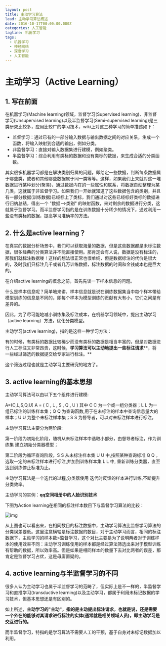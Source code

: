 ```yaml
---
layout: post
title: 主动学习算法
lead: 主动学习算法概述
date: 2016-10-17T00:00:00.000Z
categories: 人工智能
tagline: 机器学习
tags:
  - 机器学习
  - 神经网络
  - 深度学习
  - 人工智能
---
```


# 主动学习（Active Learning）

## 1\. 写在前面

在机器学习(Machine learning)领域，监督学习(Supervised learning)、非监督学习(Unsupervised learning)以及半监督学习(Semi-supervised learning)是三类研究比较多，应用比较广的学习技术，wiki上对这三种学习的简单描述如下：

- 监督学习：通过已有的一部分输入数据与输出数据之间的对应关系，生成一个函数，将输入映射到合适的输出，例如分类。
- 非监督学习：直接对输入数据集进行建模，例如聚类。
- 半监督学习：综合利用有类标的数据和没有类标的数据，来生成合适的分类函数。

其实很多机器学习都是在解决类别归属的问题，即给定一些数据，判断每条数据属于哪些类，或者和其他哪些数据属于同一类等等。这样，如果我们上来就对这一堆数据进行某种划分(聚类)，通过数据内在的一些属性和联系，将数据自动整理为某几类，这就属于非监督学习。如果我们一开始就知道了这些数据包含的类别，并且有一部分数据(训练数据)已经标上了类标，我们通过对这些已经标好类标的数据进行归纳总结，得出一个 "数据-->类别" 的映射函数，来对剩余的数据进行分类，这就属于监督学习。而半监督学习指的是在训练数据十分稀少的情况下，通过利用一些没有类标的数据，提高学习准确率的方法。

## 2\. 什么是active learning？

在真实的数据分析场景中，我们可以获取海量的数据，但是这些数据都是未标注数据，很多经典的分类算法并不能直接使用。那肯定会有人说，数据是没有标注的，那我们就标注数据喽！这样的想法很正常也很单纯，但是数据标注的代价是很大的，及时我们只标注几千或者几万训练数据，标注数据的时间和金钱成本也是巨大的。

在介绍active learning的概念之前，首先先谈一下样本信息的问题。

什么是样本信息呢？简单地来讲，样本信息就是说在训练数据集当中每个样本带给模型训练的信息是不同的，即每个样本为模型训练的贡献有大有小，它们之间是有差异的。

因此，为了尽可能地减小训练集及标注成本，在机器学习领域中，提出主动学习（active learning）方法，优化分类模型。

主动学习(active learning)，指的是这样一种学习方法：

有的时候，有类标的数据比较稀少而没有类标的数据是相当丰富的，但是对数据进行人工标注又非常昂贵，这时候，**学习算法可以主动地提出一些标注请求****，将一些经过筛选的数据提交给专家进行标注。**

这个筛选过程也就是主动学习主要研究的地方了。

## 3\. active learning的基本思想

主动学习算法可以由以下五个组件进行建模:

A=(C,L,S,Q,U) A = ( C , L , S , Q , U ) 其中 C C 为一个或一组分类器；L L 为一组已标注的训练样本集；Q Q 为查询函数,用于在未标注的样本中查询信息量大的样本；U U 为整个未标注样本集；S S 为督导者，可以对未标注样本进行标注。

主动学习算法主要分为两阶段:

第一阶段为初始化阶段，随机从未标注样本中选取小部分，由督导者标注，作为训练集 建立初始分类器模型；

第二阶段为循环查询阶段，S S 从未标注样本集 U U 中,按照某种查询标准 Q Q ，选取一定的未标注样本进行标注,并加到训练样本集 L L 中, 重新训练分类器，直至达到训练停止标准为止。

主动学习算法是一个迭代的过程,分类器使用 迭代时反馈的样本进行训练,不断提升分类效率。

主动学习的实例：**qq空间相册中的人脸识别技术**

下图为Action learning在相同的标注样本数目下与监督学习算法的比较：

![img](http://images2015.cnblogs.com/blog/764050/201605/764050-20160521185137357-571898212.png)

从上图也可以看出来，在相同数目的标注数据中，主动学习算法比监督学习算法的分类误差要低。这里注意横轴是标注数据的数目，对于主动学习而言，相同的标注数据下，主动学习的样本数>监督学习，这个对比主要是为了说明两者对于训练样本的使用效率不同：主动学习训练使用的样本都是经过算法筛选出来对于模型训练有帮助的数据，所以效率高。但是如果是相同样本的数量下去对比两者的误差，那肯定是监督学习占优，这是毋庸置疑的。

## 4\. active learning与半监督学习的不同

很多人认为主动学习也属于半监督学习的范畴了，但实际上是不一样的，半监督学习和直推学习(transductive learning)以及主动学习，都属于利用未标记数据的学习技术，但基本思想还是有区别的。

如上所述，**主动学习的"主动"，指的是主动提出标注请求，也就是说，还是需要一个外在的能够对其请求进行标注的实体(通常就是相关领域人员)，即主动学习是交互进行的。**

而半监督学习，特指的是学习算法不需要人工的干预，基于自身对未标记数据加以利用。
